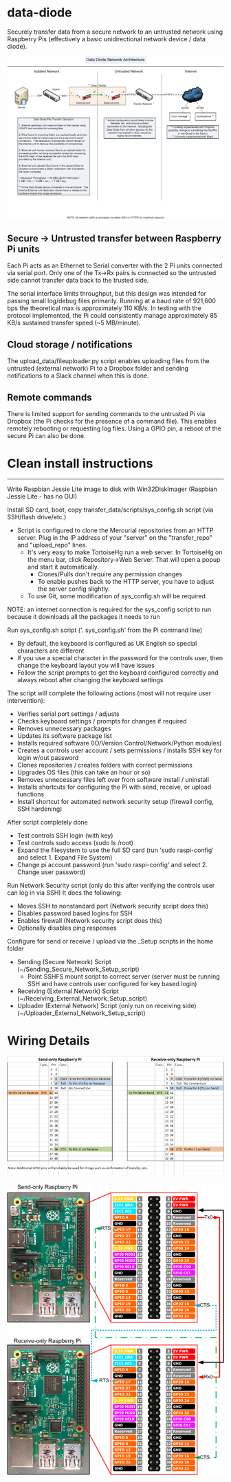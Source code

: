 # data-diode
Securely transfer data from a secure network to an untrusted network using Raspberry Pis (effectively a basic unidirectional network device / data diode).

![](doc/media/01_Architecture.png)


## Secure -> Untrusted transfer between Raspberry Pi units
Each Pi acts as an Ethernet to Serial converter with the 2 Pi units connected via serial port.  Only one of the Tx->Rx pairs is connected so the untrusted side cannot transfer data back to the trusted side.

The serial interface limits throughput, but this design was intended for passing small log/debug files primarily.  Running at a baud rate of 921,600 bps the theoretical max is approximately 110 KB/s.  In testing with the protocol implemented, the Pi could consistently manage approximately 85 KB/s sustained transfer speed (~5 MB/minute).

## Cloud storage / notifications
The upload_data/fileuploader.py script enables uploading files from the untrusted (external network) Pi to a Dropbox folder and sending notifications to a Slack channel when this is done.  

## Remote commands
There is limited support for sending commands to the untrusted Pi via Dropbox (the Pi checks for the presence of a command file).  This enables remotely rebooting or requesting log files.  Using a GPIO pin, a reboot of the secure Pi can also be done.


# Clean install instructions
--------------------------
Write Raspbian Jessie Lite image to disk with Win32DiskImager (Raspbian Jessie Lite - has no GUI)

Install SD card, boot, copy transfer_data/scripts/sys_config.sh script (via SSH/flash drive/etc.)
 - Script is configured to clone the Mercurial repositories from an HTTP server.  Plug in the IP address of your "server" on the "transfer_repo" and "upload_repo" lines.
   - It's very easy to make TortoiseHg run a web server. In TortoiseHg on the menu bar, click Repository->Web Server.  That will open a popup and start it automatically.
     - Clones/Pulls don't require any permission changes
     - To enable pushes back to the HTTP server, you have to adjust the server config slightly.
   - To use Git, some modification of sys_config.sh will be required

NOTE: an internet connection is required for the sys_config script to run because it downloads all the packages it needs to run
 
Run sys_config.sh script ('. sys_config.sh' from the Pi command line)
  - By default, the keyboard is configured as UK English so special characters are different 
  - If you use a special character in the password for the controls user, then change the keyboard layout you will have issues
  - Follow the script prompts to get the keyboard configured correctly and always reboot after changing the keyboard settings

  The script will complete the following actions (most will not require user intervention):
   - Verifies serial port settings / adjusts
   - Checks keyboard settings / prompts for changes if required
   - Removes unnecessary packages
   - Updates its software package list
   - Installs required software (IO/Version Control/Network/Python modules)
   - Creates a controls user account / sets permissions / installs SSH key for login w/out password
   - Clones repositories / creates folders with correct permissions
   - Upgrades OS files (this can take an hour or so)
   - Removes unnecessary files left over from software install / uninstall
   - Installs shortcuts for configuring the Pi with send, receive, or upload functions
   - Install shortcut for automated network security setup (firewall config, SSH hardening)

After script completely done
 - Test controls SSH login (with key)
 - Test controls sudo access (sudo ls /root)
 - Expand the filesystem to use the full SD card (run 'sudo raspi-config' and select 1. Expand File System)
 - Change pi account password (run 'sudo raspi-config' and select 2. Change user password)
 
 Run Network Security script (only do this after verifying the controls user can log in via SSH)
 It does the following:
  - Moves SSH to nonstandard port (Network security script does this)
  - Disables password based logins for SSH
  - Enables firewall (Network security script does this)
  - Optionally disables ping responses

Configure for send or receive / upload via the _Setup scripts in the home folder
  - Sending (Secure Network) Script (~/Sending_Secure_Network_Setup_script)
    - Point SSHFS mount script to correct server (server must be running SSH and have controls user configured for key based login)
  - Receiving (External Network) Script (~/Receiving_External_Network_Setup_script)
  - Uploader (External Network) Script (only run on receiving side) (~/Uploader_External_Network_Setup_script)

# Wiring Details
![](doc/media/03_Pinout.png)


![](doc/media/02_Wiring_Diagram.png)
